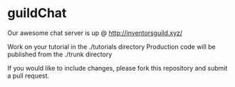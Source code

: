 # guildChat
Our awesome chat server is up @ http://inventorsguild.xyz/

Work on your tutorial in the ./tutorials directory
Production code will be published from the ./trunk directory

If you would like to include changes, please fork this repository and submit a pull request.
